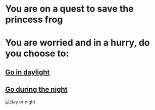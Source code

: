 # You are on a quest to save the princess frog
# You are worried and in a hurry, do you choose to:
## [Go in daylight](day.md)
## [Go during the night](night.md)
![day or night](https://i.ytimg.com/vi/Wr-CRKsTYGs/maxresdefault.jpg)